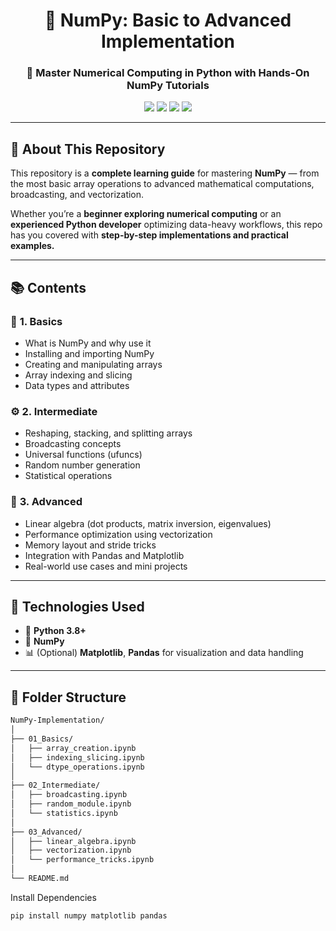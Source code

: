 <h1 align="center">🔢 NumPy: Basic to Advanced Implementation</h1>

<h3 align="center">🚀 Master Numerical Computing in Python with Hands-On NumPy Tutorials</h3>

<p align="center">
  <a href="https://numpy.org/"><img src="https://img.shields.io/badge/Library-NumPy-blue?logo=numpy" /></a>
  <a href="https://www.python.org/"><img src="https://img.shields.io/badge/Python-3.8%2B-yellow?logo=python" /></a>
  <img src="https://img.shields.io/github/stars/yourusername/numpy-implementation?style=social" />
  <img src="https://img.shields.io/github/forks/yourusername/numpy-implementation?style=social" />
</p>

---

## 🧠 About This Repository

This repository is a **complete learning guide** for mastering **NumPy** — from the most basic array operations to advanced mathematical computations, broadcasting, and vectorization.

Whether you’re a **beginner exploring numerical computing** or an **experienced Python developer** optimizing data-heavy workflows, this repo has you covered with **step-by-step implementations and practical examples.**

---

## 📚 Contents

### 🧩 **1. Basics**
- What is NumPy and why use it  
- Installing and importing NumPy  
- Creating and manipulating arrays  
- Array indexing and slicing  
- Data types and attributes

### ⚙️ **2. Intermediate**
- Reshaping, stacking, and splitting arrays  
- Broadcasting concepts  
- Universal functions (ufuncs)  
- Random number generation  
- Statistical operations

### 🧮 **3. Advanced**
- Linear algebra (dot products, matrix inversion, eigenvalues)  
- Performance optimization using vectorization  
- Memory layout and stride tricks  
- Integration with Pandas and Matplotlib  
- Real-world use cases and mini projects

---

## 🧰 Technologies Used

- 🐍 **Python 3.8+**  
- 🔢 **NumPy**  
- 📊 (Optional) **Matplotlib**, **Pandas** for visualization and data handling

---

## 📁 Folder Structure

```bash
NumPy-Implementation/
│
├── 01_Basics/
│   ├── array_creation.ipynb
│   ├── indexing_slicing.ipynb
│   └── dtype_operations.ipynb
│
├── 02_Intermediate/
│   ├── broadcasting.ipynb
│   ├── random_module.ipynb
│   └── statistics.ipynb
│
├── 03_Advanced/
│   ├── linear_algebra.ipynb
│   ├── vectorization.ipynb
│   └── performance_tricks.ipynb
│
└── README.md
```
Install Dependencies
```bash
pip install numpy matplotlib pandas
```

